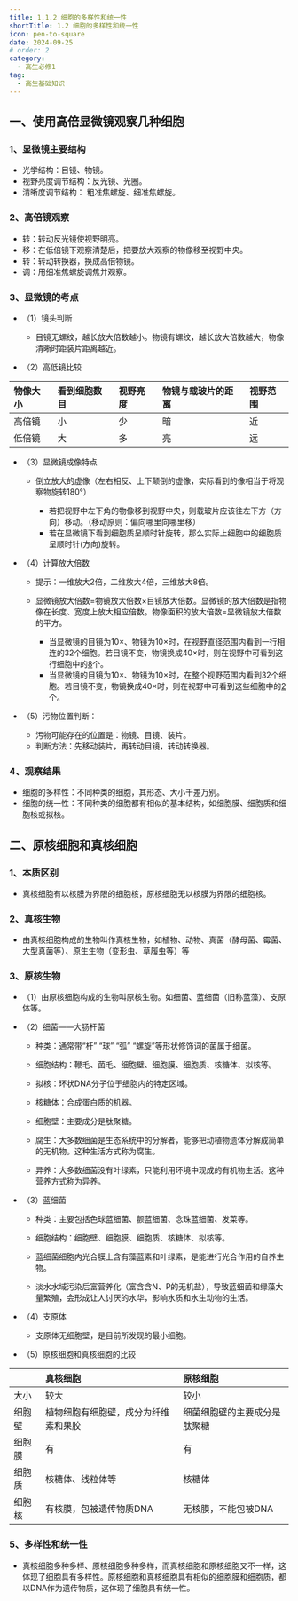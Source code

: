 ```yaml
---
title: 1.1.2 细胞的多样性和统一性
shortTitle: 1.2 细胞的多样性和统一性
icon: pen-to-square
date: 2024-09-25
# order: 2
category:
  - 高生必修1
tag:
  - 高生基础知识
---
```


## 一、使用高倍显微镜观察几种细胞

### 1、显微镜主要结构
* 光学结构：目镜、物镜。
* 视野亮度调节结构：反光镜、光圈。
* 清晰度调节结构： 粗准焦螺旋、细准焦螺旋。

### 2、高倍镜观察
* 转：转动反光镜使视野明亮。
* 移：在低倍镜下观察清楚后，把要放大观察的物像移至视野中央。
* 转：转动转换器，换成高倍物镜。
* 调：用细准焦螺旋调焦并观察。

### 3、显微镜的考点

* （1）镜头判断
  + 目镜无螺纹，越长放大倍数越小。物镜有螺纹，越长放大倍数越大，物像清晰时距装片距离越近。

* （2）高低镜比较

|物像大小|看到细胞数目|视野亮度|物镜与载玻片的距离|视野范围|
|:---|:---|:---|:---|:---|
|高倍镜|小|少|暗|近|小|
|低倍镜|大|多|亮|远|大|

* （3）显微镜成像特点

  + 倒立放大的虚像（左右相反、上下颠倒的虚像，实际看到的像相当于将观察物旋转180°）

    - 若把视野中左下角的物像移到视野中央，则载玻片应该往左下方（方向）移动。（移动原则：偏向哪里向哪里移）
    - 若在显微镜下看到细胞质呈顺时针旋转，那么实际上细胞中的细胞质呈顺时针(方向)旋转。

* （4）计算放大倍数

  + 提示：一维放大2倍，二维放大4倍，三维放大8倍。
  + 显微镜放大倍数=物镜放大倍数×目镜放大倍数。显微镜的放大倍数是指物像在长度、宽度上放大相应倍数。物像面积的放大倍数=显微镜放大倍数的平方。

    - 当显微镜的目镜为10×、物镜为10×时，在视野直径范围内看到一行相连的32个细胞。若目镜不变，物镜换成40×时，则在视野中可看到这行细胞中的<u>8</u>个。
    - 当显微镜的目镜为10×、物镜为10×时，在整个视野范围内看到32个细胞。若目镜不变，物镜换成40×时，则在视野中可看到这些细胞中的<u>2</u>个。
    
* （5）污物位置判断：

  + 污物可能存在的位置是：物镜、目镜、装片。
  + 判断方法：先移动装片，再转动目镜，转动转换器。

### 4、观察结果

* 细胞的多样性：不同种类的细胞，其形态、大小千差万别。
* 细胞的统一性：不同种类的细胞都有相似的基本结构，如细胞膜、细胞质和细胞核或拟核。

## 二、原核细胞和真核细胞

### 1、本质区别

* 真核细胞有以核膜为界限的细胞核，原核细胞无以核膜为界限的细胞核。

### 2、真核生物

* 由真核细胞构成的生物叫作真核生物，如植物、动物、真菌（酵母菌、霉菌、大型真菌等）、原生生物（变形虫、草履虫等）等

### 3、原核生物

* （1）由原核细胞构成的生物叫原核生物。如细菌、蓝细菌（旧称蓝藻）、支原体等。

* （2）细菌——大肠杆菌

  + 种类：通常带“杆” “球” “弧” “螺旋”等形状修饰词的菌属于细菌。
  
  + 细胞结构：鞭毛、菌毛、细胞壁、细胞膜、细胞质、核糖体、拟核等。
  
  + 拟核：环状DNA分子位于细胞内的特定区域。
  
  + 核糖体：合成蛋白质的机器。
  
  + 细胞壁：主要成分是肽聚糖。
  
  + 腐生：大多数细菌是生态系统中的分解者，能够把动植物遗体分解成简单的无机物。这种生活方式称为腐生。
  
  + 异养：大多数细菌没有叶绿素，只能利用环境中现成的有机物生活。这种营养方式称为异养。
  
* （3）蓝细菌

  + 种类：主要包括色球蓝细菌、颤蓝细菌、念珠蓝细菌、发菜等。
  
  + 细胞结构：细胞壁、细胞膜、细胞质、核糖体、拟核等。
  
  + 蓝细菌细胞内光合膜上含有藻蓝素和叶绿素，是能进行光合作用的自养生物。
  
  + 淡水水域污染后富营养化（富含含N、P的无机盐），导致蓝细菌和绿藻大量繁殖，会形成让人讨厌的水华，影响水质和水生动物的生活。

* （4）支原体

  + 支原体无细胞壁，是目前所发现的最小细胞。

* （5）原核细胞和真核细胞的比较

||真核细胞|原核细胞|
|:---|:---|:---|
|大小|较大|较小|
|细胞壁|植物细胞有细胞壁，成分为纤维素和果胶|细菌细胞壁的主要成分是肽聚糖|
|细胞膜|有|有|
|细胞质|核糖体、线粒体等|核糖体|
|细胞核|有核膜，包被遗传物质DNA|无核膜，不能包被DNA|

### 5、多样性和统一性

* 真核细胞多种多样、原核细胞多种多样，而真核细胞和原核细胞又不一样，这体现了细胞具有多样性。原核细胞和真核细胞具有相似的细胞膜和细胞质，都以DNA作为遗传物质，这体现了细胞具有统一性。




